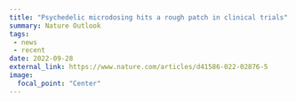 ```yaml
---
title: "Psychedelic microdosing hits a rough patch in clinical trials"
summary: Nature Outlook
tags:
 - news
 - recent
date: 2022-09-28
external_link: https://www.nature.com/articles/d41586-022-02876-5
image:
  focal_point: "Center"
---
```

